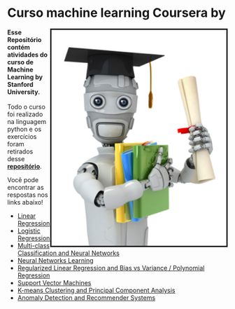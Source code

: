 # Curso machine learning Coursera by
<a href="https://www.coursera.org/learn/machine-learning"><img src="machinelearning.jpg" alt="Book cover" min-width="400px" max-width="400px" width="400px" align="right" border="3"></a>
<p align="left"> 
  <strong>Esse Repositório contém atividades do curso de Machine Learning by Stanford University.</strong> <br><br>Todo o curso foi realizado na linguagem python e os exercícios foram retirados desse<a href="https://github.com/dibgerge/ml-coursera-python-assignments"><strong> repositório</strong></a>.
</p>
<p align="left"> 
Você pode encontrar as respostas nos links abaixo!
</p>
 <ul>
<li>
<a href="https://github.com/escobar-felipe/Curso_machine_learning/blob/main/Exercise1/exercise1.ipynb" target="_blank" rel="noopener">Linear Regression</a></li>
<li>
<a href="https://github.com/escobar-felipe/Curso_machine_learning/blob/main/Exercise2/exercise2.ipynb" target="_blank" rel="noopener">Logistic Regression</a></li>
<li>
<a href="https://github.com/escobar-felipe/Curso_machine_learning/blob/main/Exercise3/exercise3.ipynb" target="_blank" rel="noopener">Multi-class Classification and Neural Networks</a></li>
<li>
<a href="https://github.com/escobar-felipe/Curso_machine_learning/blob/main/Exercise4/exercise4.ipynb" target="_blank" rel="noopener">Neural Networks Learning
</a></li>
<li>
<a href="https://github.com/escobar-felipe/Curso_machine_learning/blob/main/Exercise5/exercise5.ipynb" target="_blank" rel="noopener">Regularized Linear Regression and Bias vs Variance / Polynomial Regression
</a></li>
<li>
<a href="https://github.com/escobar-felipe/Curso_machine_learning/blob/main/Exercise6/exercise6.ipynb" target="_blank" rel="noopener">Support Vector Machines
</a></li>
<li>
<a href="https://github.com/escobar-felipe/Curso_machine_learning/blob/main/Exercise7/exercise7.ipynb" target="_blank" rel="noopener">K-means Clustering and Principal Component Analysis
</a></li>
<li>
<a href="https://github.com/escobar-felipe/Curso_machine_learning/blob/main/Exercise8/exercise8.ipynb" target="_blank" rel="noopener">Anomaly Detection and Recommender Systems
</a></li>
</ul>

